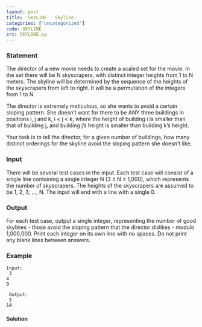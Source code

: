 ```yaml
---
layout: post
title:  SKYLINE - Skyline
categories: ['uncategorized']
code: SKYLINE
src: SKYLINE.py
---
```


### **Statement**

The director of a new movie needs to create a scaled set for the movie. In the
set there will be N skyscrapers, with distinct integer heights from 1 to N
meters. The skyline will be determined by the sequence of the heights of the
skyscrapers from left to right. It will be a permutation of the integers from
1 to N.

The director is extremely meticulous, so she wants to avoid a certain sloping
pattern. She doesn’t want for there to be ANY three buildings in positions i,
j and k, i < j < k, where the height of building i is smaller than that of
building j, and building j’s height is smaller than building k’s height.

Your task is to tell the director, for a given number of buildings, how many
distinct orderings for the skyline avoid the sloping pattern she doesn't like.

### Input

There will be several test cases in the input. Each test case will consist of
a single line containing a single integer N (3 ≤ N ≤ 1,000), which represents
the number of skyscrapers. The heights of the skyscrapers are assumed to be 1,
2, 3, ..., N. The input will end with a line with a single 0.

### Output

For each test case, output a single integer, representing the number of good
skylines - those avoid the sloping pattern that the director dislikes - modulo
1,000,000. Print each integer on its own line with no spaces. Do not print any
blank lines between answers.

### Example

    
    
    Input:  
     3  
    4  
    0  
      
     Output:  
     5  
    14  
    



#### **Solution**



